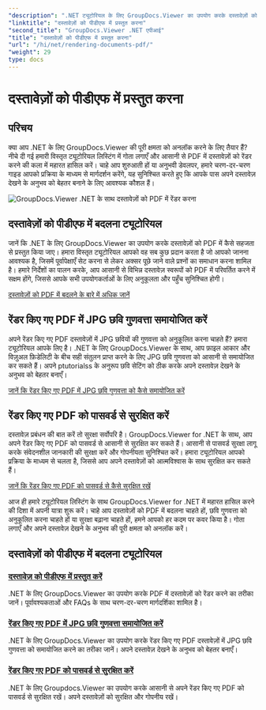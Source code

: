 ```yaml
---
"description": ".NET ट्यूटोरियल के लिए GroupDocs.Viewer का उपयोग करके दस्तावेज़ों को PDF में प्रस्तुत करना, JPG छवि गुणवत्ता को समायोजित करना और पासवर्ड के साथ PDF को सुरक्षित करना सीखें।"
"linktitle": "दस्तावेज़ों को पीडीएफ में प्रस्तुत करना"
"second_title": "GroupDocs.Viewer .NET एपीआई"
"title": "दस्तावेज़ों को पीडीएफ में प्रस्तुत करना"
"url": "/hi/net/rendering-documents-pdf/"
"weight": 29
type: docs
---
```

# दस्तावेज़ों को पीडीएफ में प्रस्तुत करना


## परिचय

क्या आप .NET के लिए GroupDocs.Viewer की पूरी क्षमता को अनलॉक करने के लिए तैयार हैं? नीचे दी गई हमारी विस्तृत ट्यूटोरियल लिस्टिंग में गोता लगाएँ और आसानी से PDF में दस्तावेज़ों को रेंडर करने की कला में महारत हासिल करें। चाहे आप शुरुआती हों या अनुभवी डेवलपर, हमारे चरण-दर-चरण गाइड आपको प्रक्रिया के माध्यम से मार्गदर्शन करेंगे, यह सुनिश्चित करते हुए कि आपके पास अपने दस्तावेज़ देखने के अनुभव को बेहतर बनाने के लिए आवश्यक कौशल हैं।

![GroupDocs.Viewer .NET के साथ दस्तावेज़ों को PDF में रेंडर करना](/viewer/rendering-documents-pdf/image.png)

## दस्तावेज़ों को पीडीएफ में बदलना ट्यूटोरियल

जानें कि .NET के लिए GroupDocs.Viewer का उपयोग करके दस्तावेज़ों को PDF में कैसे सहजता से प्रस्तुत किया जाए। हमारा विस्तृत ट्यूटोरियल आपको वह सब कुछ प्रदान करता है जो आपको जानना आवश्यक है, जिसमें पूर्वापेक्षाएँ सेट करना से लेकर अक्सर पूछे जाने वाले प्रश्नों का समाधान करना शामिल है। हमारे निर्देशों का पालन करके, आप आसानी से विभिन्न दस्तावेज़ स्वरूपों को PDF में परिवर्तित करने में सक्षम होंगे, जिससे आपके सभी उपयोगकर्ताओं के लिए अनुकूलता और पहुँच सुनिश्चित होगी।

[दस्तावेज़ों को PDF में बदलने के बारे में अधिक जानें](./render-to-pdf/)

## रेंडर किए गए PDF में JPG छवि गुणवत्ता समायोजित करें

अपने रेंडर किए गए PDF दस्तावेज़ों में JPG छवियों की गुणवत्ता को अनुकूलित करना चाहते हैं? हमारा ट्यूटोरियल आपके लिए है। .NET के लिए GroupDocs.Viewer के साथ, आप फ़ाइल आकार और विज़ुअल फ़िडेलिटी के बीच सही संतुलन प्राप्त करने के लिए JPG छवि गुणवत्ता को आसानी से समायोजित कर सकते हैं। अपने ptutorialss के अनुरूप छवि सेटिंग को ठीक करके अपने दस्तावेज़ देखने के अनुभव को बेहतर बनाएँ।

[जानें कि रेंडर किए गए PDF में JPG छवि गुणवत्ता को कैसे समायोजित करें](./adjust-jpg-quality-pdf/)

## रेंडर किए गए PDF को पासवर्ड से सुरक्षित करें

दस्तावेज़ प्रबंधन की बात करें तो सुरक्षा सर्वोपरि है। GroupDocs.Viewer for .NET के साथ, आप अपने रेंडर किए गए PDF को पासवर्ड से आसानी से सुरक्षित कर सकते हैं। आसानी से पासवर्ड सुरक्षा लागू करके संवेदनशील जानकारी की सुरक्षा करें और गोपनीयता सुनिश्चित करें। हमारा ट्यूटोरियल आपको प्रक्रिया के माध्यम से चलता है, जिससे आप अपने दस्तावेज़ों को आत्मविश्वास के साथ सुरक्षित कर सकते हैं।

[जानें कि रेंडर किए गए PDF को पासवर्ड से कैसे सुरक्षित रखें](./protect-pdf/)

आज ही हमारे ट्यूटोरियल लिस्टिंग के साथ GroupDocs.Viewer for .NET में महारत हासिल करने की दिशा में अपनी यात्रा शुरू करें। चाहे आप दस्तावेज़ों को PDF में बदलना चाहते हों, छवि गुणवत्ता को अनुकूलित करना चाहते हों या सुरक्षा बढ़ाना चाहते हों, हमने आपको हर कदम पर कवर किया है। गोता लगाएँ और अपने दस्तावेज़ देखने के अनुभव की पूरी क्षमता को अनलॉक करें।
## दस्तावेज़ों को पीडीएफ में बदलना ट्यूटोरियल
### [दस्तावेज़ को पीडीएफ में प्रस्तुत करें](./render-to-pdf/)
.NET के लिए GroupDocs.Viewer का उपयोग करके PDF में दस्तावेज़ों को रेंडर करने का तरीका जानें। पूर्वावश्यकताओं और FAQs के साथ चरण-दर-चरण मार्गदर्शिका शामिल है।
### [रेंडर किए गए PDF में JPG छवि गुणवत्ता समायोजित करें](./adjust-jpg-quality-pdf/)
.NET के लिए GroupDocs.Viewer का उपयोग करके रेंडर किए गए PDF दस्तावेज़ों में JPG छवि गुणवत्ता को समायोजित करने का तरीका जानें। अपने दस्तावेज़ देखने के अनुभव को बेहतर बनाएँ।
### [रेंडर किए गए PDF को पासवर्ड से सुरक्षित करें](./protect-pdf/)
.NET के लिए Groupdocs.Viewer का उपयोग करके आसानी से अपने रेंडर किए गए PDF को पासवर्ड से सुरक्षित रखें। अपने दस्तावेज़ों को सुरक्षित और गोपनीय रखें।